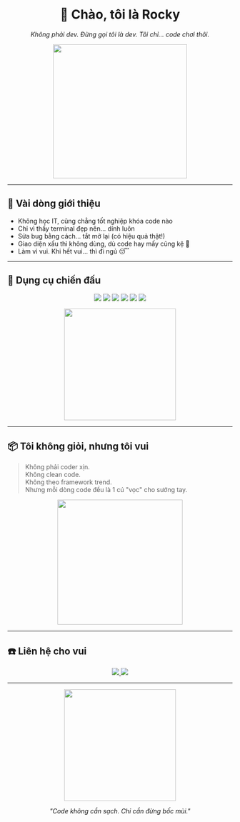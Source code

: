 <h1 align="center">🎩 Chào, tôi là Rocky</h1>
<p align="center"><i>Không phải dev. Đừng gọi tôi là dev. Tôi chỉ... code chơi thôi.</i></p>

<p align="center">
  <img src="https://media.giphy.com/media/13HgwGsXF0aiGY/giphy.gif" width="300"/>
</p>

---

## 🧷 Vài dòng giới thiệu

- Không học IT, cũng chẳng tốt nghiệp khóa code nào  
- Chỉ vì thấy terminal đẹp nên... dính luôn  
- Sửa bug bằng cách... tắt mở lại (có hiệu quả thật!)  
- Giao diện xấu thì không dùng, dù code hay mấy cũng kệ 😤  
- Làm vì vui. Khi hết vui... thì đi ngủ 😴

---

## 🔧 Dụng cụ chiến đấu

<p align="center">
  <img src="https://img.shields.io/badge/PHP-777BB4?style=for-the-badge&logo=php&logoColor=white"/>
  <img src="https://img.shields.io/badge/HTML-E34F26?style=for-the-badge&logo=html5&logoColor=white"/>
  <img src="https://img.shields.io/badge/CSS-1572B6?style=for-the-badge&logo=css3&logoColor=white"/>
  <img src="https://img.shields.io/badge/Vue.js-4FC08D?style=for-the-badge&logo=vue.js&logoColor=white"/>
  <img src="https://img.shields.io/badge/JavaScript-F7DF1E?style=for-the-badge&logo=javascript&logoColor=black"/>
  <img src="https://img.shields.io/badge/SQL-4479A1?style=for-the-badge&logo=mysql&logoColor=white"/>
</p>

<p align="center">
  <img src="https://media.giphy.com/media/LHZyixOnHwDDy/giphy.gif" width="250"/>
</p>

---

## 📦 Tôi không giỏi, nhưng tôi vui

> Không phải coder xịn.  
> Không clean code.  
> Không theo framework trend.  
> Nhưng mỗi dòng code đều là 1 cú "vọc" cho sướng tay.

<p align="center">
  <img src="https://media.giphy.com/media/v1.Y2lkPTc5MGI3NjExMmJiN3kyaDdwZzZ4dmY2Z3k4ZTRwZ3F0emJpM2Y3cmJ6eGRsbmFwMSZlcD12MV9naWZzX3NlYXJjaCZjdD1n/3ohzdIuqJoo8QdKlnW/giphy.gif" width="280"/>
</p>

---

## ☎️ Liên hệ cho vui 

<p align="center">
  <a href="mailto:longha346@gmail.com">
    <img src="https://img.shields.io/badge/Gửi%20mail%20cho%20tôi-D14836?style=for-the-badge&logo=gmail&logoColor=white"/>
  </a>
  <a href="https://zalo.me/0357021421">
    <img src="https://img.shields.io/badge/Zalo-0357021421-0078D4?style=for-the-badge&logo=zalo&logoColor=white"/>
  </a>
</p>

---

<p align="center">
  <img src="https://media.giphy.com/media/l0HlNaQ6gWfllcjDO/giphy.gif" width="250"/>
</p>

<p align="center">
  <i>"Code không cần sạch. Chỉ cần đừng bốc mùi."</i>
</p>
